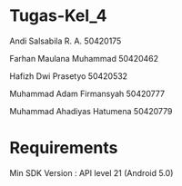 # Tugas-Kel_4

Andi Salsabila R. A. 50420175

Farhan Maulana Muhammad 50420462

Hafizh Dwi Prasetyo 50420532

Muhammad Adam Firmansyah 50420777

Muhammad Ahadiyas Hatumena 50420779




# Requirements
Min SDK Version : API level 21 (Android 5.0)
